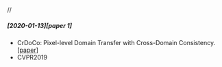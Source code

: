 // 

##### [2020-01-13][paper 1]
* CrDoCo: Pixel-level Domain Transfer with Cross-Domain Consistency. [[paper](https://arxiv.org/pdf/2001.03182.pdf)]
* CVPR2019
